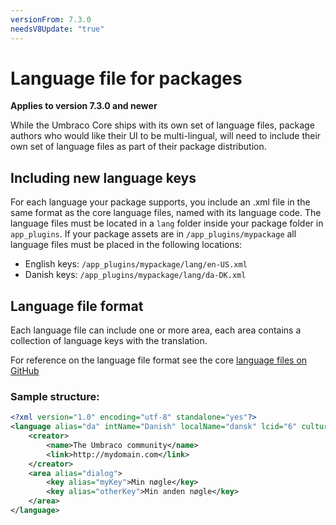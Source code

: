 ```yaml
---
versionFrom: 7.3.0
needsV8Update: "true"
---
```


# Language file for packages

**Applies to version 7.3.0 and newer**

While the Umbraco Core ships with its own set of language files, package authors who would like their UI to be multi-lingual, will need to include their own set of language files as part of their package distribution.

## Including new language keys

For each language your package supports, you include an .xml file in the same format as the core language files, named with its language code. The language files must be located in a `lang` folder inside your package folder in `app_plugins`. If your package assets are in `/app_plugins/mypackage` all language files must be placed in the following locations:

- English keys: `/app_plugins/mypackage/lang/en-US.xml`
- Danish keys: `/app_plugins/mypackage/lang/da-DK.xml`

## Language file format

Each language file can include one or more area, each area contains a collection of language keys with the translation.

For reference on the language file format see the core [language files on GitHub](https://github.com/umbraco/Umbraco-CMS/tree/dev-v7/src/Umbraco.Web.UI/umbraco/config/lang)

### Sample structure:

```xml
<?xml version="1.0" encoding="utf-8" standalone="yes"?>
<language alias="da" intName="Danish" localName="dansk" lcid="6" culture="da-DK">
    <creator>
        <name>The Umbraco community</name>
        <link>http://mydomain.com</link>
    </creator>
    <area alias="dialog">
        <key alias="myKey">Min nøgle</key>
        <key alias="otherKey">Min anden nøgle</key>
    </area>
</language>
```